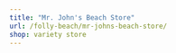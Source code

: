```yaml
---
title: "Mr. John's Beach Store"
url: /folly-beach/mr-johns-beach-store/
shop: variety store
---
```

